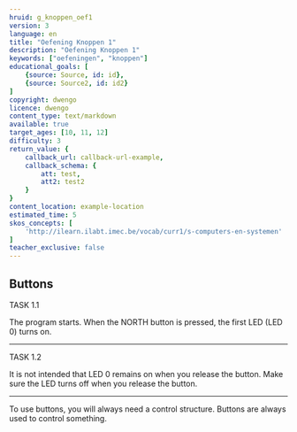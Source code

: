 ```yaml
---
hruid: g_knoppen_oef1
version: 3
language: en
title: "Oefening Knoppen 1"
description: "Oefening Knoppen 1"
keywords: ["oefeningen", "knoppen"]
educational_goals: [
    {source: Source, id: id}, 
    {source: Source2, id: id2}
]
copyright: dwengo
licence: dwengo
content_type: text/markdown
available: true
target_ages: [10, 11, 12]
difficulty: 3
return_value: {
    callback_url: callback-url-example,
    callback_schema: {
        att: test,
        att2: test2
    }
}
content_location: example-location
estimated_time: 5
skos_concepts: [
    'http://ilearn.ilabt.imec.be/vocab/curr1/s-computers-en-systemen'
]
teacher_exclusive: false
---
```

## Buttons

TASK 1.1

The program starts. When the NORTH button is pressed, the first LED (LED 0) turns on.

***

TASK 1.2

It is not intended that LED 0 remains on when you release the button. Make sure the LED turns off when you release the button.

***

<div class="alert alert-box alert-success">
To use buttons, you will always need a control structure. Buttons are always used to control something.
</div>